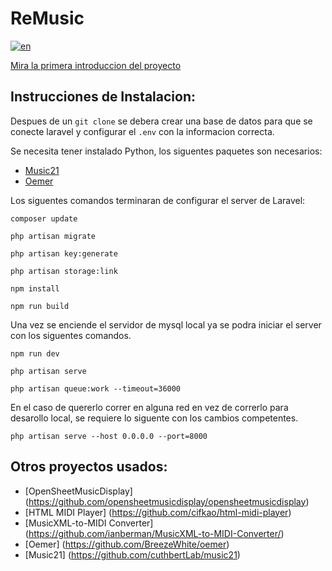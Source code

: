 # ReMusic
[![en](https://img.shields.io/badge/lang-en-red.svg)](https://github.com/SanQuilmas/ReMusic/blob/main/README.md)

[Mira la primera introduccion del proyecto](https://youtube.com/shorts/q2IjKk_yYT8?feature=share)

## Instrucciones de Instalacion:

Despues de un `git clone` se debera crear una base de datos para que se conecte laravel y configurar el `.env` con la informacion correcta. 

Se necesita tener instalado Python, los siguentes paquetes son necesarios:
- [Music21](https://pypi.org/project/music21/)
- [Oemer](https://pypi.org/project/oemer/)

Los siguentes comandos terminaran de configurar el server de Laravel:
```
composer update
```
```
php artisan migrate
```
```
php artisan key:generate
```
```
php artisan storage:link
```
```
npm install
```
```
npm run build
```

Una vez se enciende el servidor de mysql local ya se podra iniciar el server con los siguentes comandos.

```
npm run dev
```
```
php artisan serve
```
```
php artisan queue:work --timeout=36000
```
En el caso de quererlo correr en alguna red en vez de correrlo para desarollo local, se requiere lo siguente con los cambios competentes.
```
php artisan serve --host 0.0.0.0 --port=8000
```

## Otros proyectos usados:
- [OpenSheetMusicDisplay] (https://github.com/opensheetmusicdisplay/opensheetmusicdisplay)
- [HTML MIDI Player] (https://github.com/cifkao/html-midi-player)
- [MusicXML-to-MIDI Converter] (https://github.com/ianberman/MusicXML-to-MIDI-Converter/)
- [Oemer] (https://github.com/BreezeWhite/oemer)
- [Music21] (https://github.com/cuthbertLab/music21)
